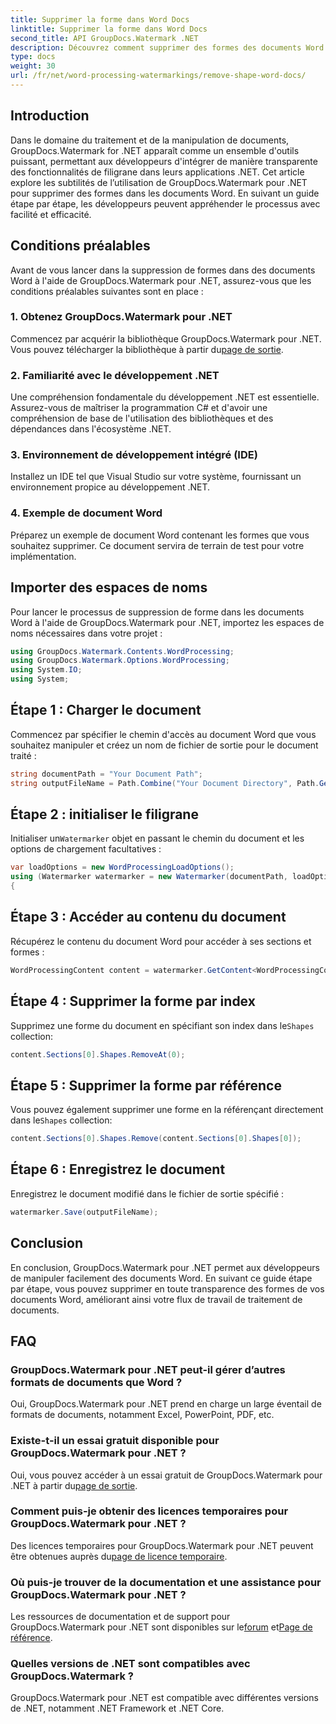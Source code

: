 ```yaml
---
title: Supprimer la forme dans Word Docs
linktitle: Supprimer la forme dans Word Docs
second_title: API GroupDocs.Watermark .NET
description: Découvrez comment supprimer des formes des documents Word à l’aide de GroupDocs.Watermark pour .NET. Manipulation de documents simple, efficace et puissante.
type: docs
weight: 30
url: /fr/net/word-processing-watermarkings/remove-shape-word-docs/
---
```

## Introduction
Dans le domaine du traitement et de la manipulation de documents, GroupDocs.Watermark for .NET apparaît comme un ensemble d'outils puissant, permettant aux développeurs d'intégrer de manière transparente des fonctionnalités de filigrane dans leurs applications .NET. Cet article explore les subtilités de l’utilisation de GroupDocs.Watermark pour .NET pour supprimer des formes dans les documents Word. En suivant un guide étape par étape, les développeurs peuvent appréhender le processus avec facilité et efficacité.
## Conditions préalables
Avant de vous lancer dans la suppression de formes dans des documents Word à l'aide de GroupDocs.Watermark pour .NET, assurez-vous que les conditions préalables suivantes sont en place :
### 1. Obtenez GroupDocs.Watermark pour .NET
 Commencez par acquérir la bibliothèque GroupDocs.Watermark pour .NET. Vous pouvez télécharger la bibliothèque à partir du[page de sortie](https://releases.groupdocs.com/Watermark/net/).
### 2. Familiarité avec le développement .NET
Une compréhension fondamentale du développement .NET est essentielle. Assurez-vous de maîtriser la programmation C# et d'avoir une compréhension de base de l'utilisation des bibliothèques et des dépendances dans l'écosystème .NET.
### 3. Environnement de développement intégré (IDE)
Installez un IDE tel que Visual Studio sur votre système, fournissant un environnement propice au développement .NET. 
### 4. Exemple de document Word
Préparez un exemple de document Word contenant les formes que vous souhaitez supprimer. Ce document servira de terrain de test pour votre implémentation.

## Importer des espaces de noms
Pour lancer le processus de suppression de forme dans les documents Word à l'aide de GroupDocs.Watermark pour .NET, importez les espaces de noms nécessaires dans votre projet :
```csharp
using GroupDocs.Watermark.Contents.WordProcessing;
using GroupDocs.Watermark.Options.WordProcessing;
using System.IO;
using System;
```
## Étape 1 : Charger le document
Commencez par spécifier le chemin d'accès au document Word que vous souhaitez manipuler et créez un nom de fichier de sortie pour le document traité :
```csharp
string documentPath = "Your Document Path";
string outputFileName = Path.Combine("Your Document Directory", Path.GetFileName(documentPath));
```
## Étape 2 : initialiser le filigrane
 Initialiser un`Watermarker` objet en passant le chemin du document et les options de chargement facultatives :
```csharp
var loadOptions = new WordProcessingLoadOptions();
using (Watermarker watermarker = new Watermarker(documentPath, loadOptions))
{
```
## Étape 3 : Accéder au contenu du document
Récupérez le contenu du document Word pour accéder à ses sections et formes :
```csharp
WordProcessingContent content = watermarker.GetContent<WordProcessingContent>();
```
## Étape 4 : Supprimer la forme par index
 Supprimez une forme du document en spécifiant son index dans le`Shapes` collection:
```csharp
content.Sections[0].Shapes.RemoveAt(0);
```
## Étape 5 : Supprimer la forme par référence
 Vous pouvez également supprimer une forme en la référençant directement dans le`Shapes` collection:
```csharp
content.Sections[0].Shapes.Remove(content.Sections[0].Shapes[0]);
```
## Étape 6 : Enregistrez le document
Enregistrez le document modifié dans le fichier de sortie spécifié :
```csharp
watermarker.Save(outputFileName);
```

## Conclusion
En conclusion, GroupDocs.Watermark pour .NET permet aux développeurs de manipuler facilement des documents Word. En suivant ce guide étape par étape, vous pouvez supprimer en toute transparence des formes de vos documents Word, améliorant ainsi votre flux de travail de traitement de documents.
## FAQ
### GroupDocs.Watermark pour .NET peut-il gérer d’autres formats de documents que Word ?
Oui, GroupDocs.Watermark pour .NET prend en charge un large éventail de formats de documents, notamment Excel, PowerPoint, PDF, etc.
### Existe-t-il un essai gratuit disponible pour GroupDocs.Watermark pour .NET ?
 Oui, vous pouvez accéder à un essai gratuit de GroupDocs.Watermark pour .NET à partir du[page de sortie](https://releases.groupdocs.com/).
### Comment puis-je obtenir des licences temporaires pour GroupDocs.Watermark pour .NET ?
 Des licences temporaires pour GroupDocs.Watermark pour .NET peuvent être obtenues auprès du[page de licence temporaire](https://purchase.groupdocs.com/temporary-license/).
### Où puis-je trouver de la documentation et une assistance pour GroupDocs.Watermark pour .NET ?
 Les ressources de documentation et de support pour GroupDocs.Watermark pour .NET sont disponibles sur le[forum](https://forum.groupdocs.com/c/watermark/19) et[Page de référence](https://reference.groupdocs.com/Watermark/net/).
### Quelles versions de .NET sont compatibles avec GroupDocs.Watermark ?
GroupDocs.Watermark pour .NET est compatible avec différentes versions de .NET, notamment .NET Framework et .NET Core.